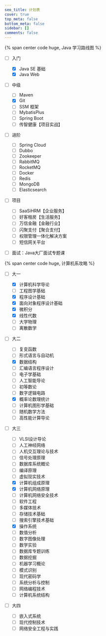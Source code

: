 ```yaml
---
seo_title: 计划表
cover: true
top_meta: false
bottom_meta: false
sidebar: []
comments: false
---
```


{% span center code huge, Java 学习路线图 %}

- [ ] 入门
  - [x] Java SE 基础
  - [x] Java Web

- [ ] 中级
  - [ ] Maven
  - [x] Git
  - [ ] SSM 框架
  - [ ] MybatisPlus
  - [ ] Spring Boot
  - [ ] 传智健康【项目实战】

- [ ] 进阶
  - [ ] Spring Cloud
  - [ ] Dubbo
  - [ ] Zookeeper
  - [ ] RabbitMQ
  - [ ] RocketMQ
  - [ ] Docker
  - [ ] Redis
  - [ ] MongoDB
  - [ ] Elasticsearch

- [ ] 项目
  - [ ] SaaSiHRM【企业服务】
  - [ ] 好客租房【生活服务】
  - [ ] 万信金融【金融行业】
  - [ ] 闪聚支付【聚合支付】
  - [ ] 权限管理一体化解决方案
  - [ ] 短信网关平台

- [ ] 面试：Java大厂面试专题课


{% span center code huge, 计算机系攻略 %}

- [ ] 大一

  - [x] 计算机科学导论
  - [ ] 工程图学基础
  - [x] 程序设计基础
  - [x] 面向对象程序设计基础
  - [x] 微积分
  - [x] 线性代数
  - [ ] 大学物理
  - [ ] 离散数学

- [ ] 大二

  - [ ] 复变函数
  - [ ] 形式语言与自动机
  - [x] 数据结构
  - [ ] 汇编语言程序设计
  - [ ] 电子学基础
  - [ ] 人工智能导论
  - [ ] 初等数论
  - [ ] 数字逻辑电路
  - [x] 概率论数理统计
  - [ ] 计算机图形学基础
  - [ ] 随机数学方法
  - [ ] 高性能计算导论

- [ ] 大三

  - [ ] VLSI设计导论
  - [ ] 人工神经网络
  - [ ] 人机交互理论与技术
  - [ ] 信号处理原理
  - [ ] 数据库系统概论
  - [ ] 编译原理
  - [ ] 虚拟现实技术
  - [x] 计算机组成原理
  - [x] 计算机网络原理
  - [ ] 计算机网络安全技术
  - [ ] 软件工程
  - [ ] 多媒体技术
  - [ ] 存储技术基础
  - [ ] 搜索引擎技术基础
  - [x] 操作系统
  - [ ] 数值分析
  - [ ] 数字图像处理
  - [ ] 数学实验
  - [ ] 数据库专题训练
  - [ ] 数据挖掘
  - [ ] 机器学习概论
  - [ ] 模式识别
  - [ ] 现代密码学
  - [ ] 系统分析与控制
  - [ ] 网络编程技术
  - [ ] 计算机系统结构

- [ ] 大四

  - [ ] 嵌入式系统
  - [ ] 现代控制技术
  - [ ] 网络安全工程与实践